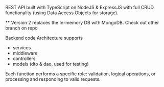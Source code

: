 REST API built with TypeScript on NodeJS & ExpressJS with full CRUD functionality (using Data Access Objects for storage). 

** Version 2 replaces the In-memory DB with MongoDB. Check out other branch on repo

Backend code Architecture supports 
 - services
 - middleware
 - controllers
 - models (dto & dao, used for testing) 

Each function performs a specific role: validation, logical operations, or processing and responding to  valid requests.
